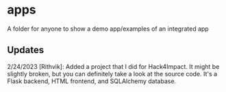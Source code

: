 # apps

A folder for anyone to show a demo app/examples of an integrated app

## Updates

2/24/2023 [Rithvik]: Added a project that I did for Hack4Impact. It might be slightly broken, but you can definitely take a look at the source code. It's a Flask backend, HTML frontend, and SQLAlchemy database.